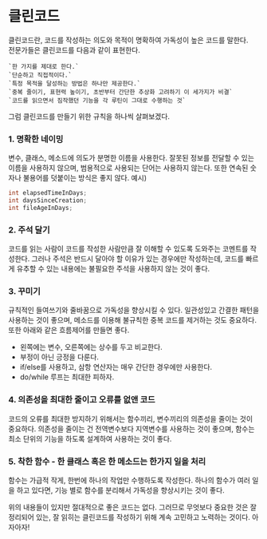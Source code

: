 # 클린코드
클린코드란, 코드를 작성하는 의도와 목적이 명확하여 가독성이 높은 코드를 말한다.   
전문가들은 클린코드를 다음과 같이 표현한다.
```
`한 가지를 제대로 한다.`
`단순하고 직접적이다.`
`특정 목적을 달성하는 방법은 하나만 제공한다.`
`중복 줄이기, 표현력 높이기, 초반부터 간단한 추상화 고려하기 이 세가지가 비결`
`코드를 읽으면서 짐작했던 기능을 각 루틴이 그대로 수행하는 것`
```

그럼 클린코드를 만들기 위한 규칙을 하나씩 살펴보겠다.
### 1. 명확한 네이밍
변수, 클래스, 메소드에 의도가 분명한 이름을 사용한다. 잘못된 정보를 전달할 수 있는 이름을 사용하지 않으며, 범용적으로 사용되는 단어는 사용하지 않는다. 또한 연속된 숫자나 불용어를 덧붙이는 방식은 좋지 않다. 
예시)
```java
int elapsedTimeInDays;
int daysSinceCreation;
int fileAgeInDays;
```
### 2. 주석 달기
코드를 읽는 사람이 코드를 작성한 사람만큼 잘 이해할 수 있도록 도와주는 코멘트를 작성한다.
그러나 주석은 반드시 달아야 할 이유가 있는 경우에만 작성하는데, 코드를 빠르게 유추할 수 있는 내용에는 불필요한 주석을 사용하지 않는 것이 좋다.

### 3. 꾸미기 
규칙적인 들여쓰기와 줄바꿈으로 가독성을 향상시킬 수 있다. 일관성있고 간결한 패턴을 사용하는 것이 좋으며, 메소드를 이용해 불규칙한 중복 코드를 제거하는 것도 중요하다.    
또한 아래와 같은 흐름제어를 만들면 좋다. 
- 왼쪽에는 변수, 오른쪽에는 상수를 두고 비교한다.
- 부정이 아닌 긍정을 다룬다.
- if/else를 사용하고, 삼항 연산자는 매우 간단한 경우에만 사용한다.
- do/while 루프는 최대한 피하자.

### 4. 의존성을 최대한 줄이고 오류를 없앤 코드
코드의 오류를 최대한 방지하기 위해서는 함수끼리, 변수끼리의 의존성을 줄이는 것이 중요하다.
의존성을 줄이는 건 전역변수보다 지역변수를 사용하는 것이 좋으며, 함수는 최소 단위의 기능을 하도록 설계하여 사용하는 것이 좋다.

### 5. 착한 함수 - 한 클래스 혹은 한 메소드는 한가지 일을 처리
함수는 가급적 작게, 한번에 하나의 작업만 수행하도록 작성한다. 하나의 함수가 여러 일을 하고 있다면, 기능 별로 함수를 분리해서 가독성을 향상시키는 것이 좋다.


위의 내용들이 있지만 절대적으로 좋은 코드는 없다. 그러므로 무엇보다 중요한 것은 잘 정리되어 있는, 잘 읽히는 클린코드를 작성하기 위해 계속 고민하고 노력하는 것이다. 아자아자!
